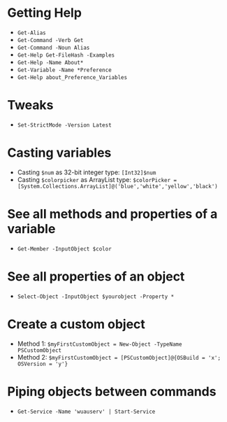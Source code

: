# Getting Help
- `Get-Alias`
- `Get-Command -Verb Get`
- `Get-Command -Noun Alias`
- `Get-Help Get-FileHash -Examples`
- `Get-Help -Name About*`
- `Get-Variable -Name *Preference`
- `Get-Help about_Preference_Variables`
# Tweaks
- `Set-StrictMode -Version Latest`
# Casting variables
- Casting `$num` as 32-bit integer type: `[Int32]$num`
- Casting `$colorpicker` as ArrayList type: `$colorPicker = [System.Collections.ArrayList]@('blue','white','yellow','black')`
# See all methods and properties of a variable
- `Get-Member -InputObject $color`
# See all properties of an object
- `Select-Object -InputObject $yourobject -Property *`
# Create a custom object
- Method 1: `$myFirstCustomObject = New-Object -TypeName PSCustomObject`
- Method 2: `$myFirstCustomObject = [PSCustomObject]@{OSBuild = 'x'; OSVersion = 'y'}`
# Piping objects between commands
- `Get-Service -Name 'wuauserv' | Start-Service`
